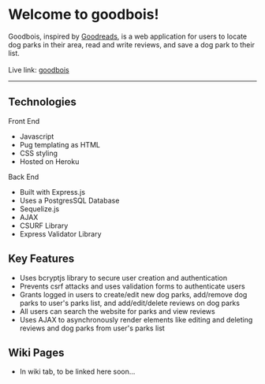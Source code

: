 # Welcome to goodbois!
Goodbois, inspired by <a href="https://www.goodreads.com/" target="_blank">Goodreads</a>, is a web application for users to locate dog parks in their area, read and write reviews, and save a dog park to their list.
<br>
<br>
Live link: <a href="https://aa-goodbois.herokuapp.com/" target="_blank">goodbois</a>
<hr>

## Technologies
Front End
- Javascript
- Pug templating as HTML
- CSS styling
- Hosted on Heroku

Back End
- Built with Express.js
- Uses a PostgresSQL Database
- Sequelize.js
- AJAX
- CSURF Library
- Express Validator Library

## Key Features
- Uses bcryptjs library to secure user creation and authentication 
- Prevents csrf attacks and uses validation forms to authenticate users
- Grants logged in users to create/edit new dog parks, add/remove dog parks to user's parks list, and add/edit/delete reviews on dog parks
- All users can search the website for parks and view reviews
- Uses AJAX to asynchronously render elements like editing and deleting reviews and dog parks from user's parks list

## Wiki Pages
- In wiki tab, to be linked here soon...



  
